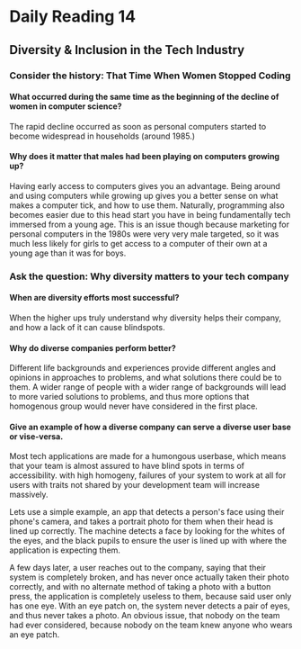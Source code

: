 # Daily Reading 14

## Diversity & Inclusion in the Tech Industry

### Consider the history: That Time When Women Stopped Coding

#### What occurred during the same time as the beginning of the decline of women in computer science?

The rapid decline occurred as soon as personal computers started to become widespread in households (around 1985.)

#### Why does it matter that males had been playing on computers growing up?

Having early access to computers gives you an advantage. Being around and using computers while growing up gives you a better sense on what makes a computer tick, and how to use them. Naturally, programming also becomes easier due to this head start you have in being fundamentally tech immersed from a young age. This is an issue though because marketing for personal computers in the 1980s were very very male targeted, so it was much less likely for girls to get access to a computer of their own at a young age than it was for boys.

### Ask the question: Why diversity matters to your tech company

#### When are diversity efforts most successful?

When the higher ups truly understand why diversity helps their company, and how a lack of it can cause blindspots.

#### Why do diverse companies perform better?

Different life backgrounds and experiences provide different angles and opinions in approaches to problems, and what solutions there could be to them. A wider range of people with a wider range of backgrounds will lead to more varied solutions to problems, and thus more options that homogenous group would never have considered in the first place.

#### Give an example of how a diverse company can serve a diverse user base or vise-versa.

Most tech applications are made for a humongous userbase, which means that your team is almost assured to have blind spots in terms of accessibility. with high homogeny, failures of your system to work at all for users with traits not shared by your development team will increase massively.

Lets use a simple example, an app that detects a person's face using their phone's camera, and takes a portrait photo for them when their head is lined up correctly. The machine detects a face by looking for the whites of the eyes, and the black pupils to ensure the user is lined up with where the application is expecting them.

A few days later, a user reaches out to the company, saying that their system is completely broken, and has never once actually taken their photo correctly, and with no alternate method of taking a photo with a button press, the application is completely useless to them, because said user only has one eye. With an eye patch on, the system never detects a pair of eyes, and thus never takes a photo. An obvious issue, that nobody on the team had ever considered, because nobody on the team knew anyone who wears an eye patch.
